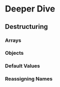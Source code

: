 # Deeper Dive

## Destructuring

### Arrays

### Objects

### Default Values

### Reassigning Names

